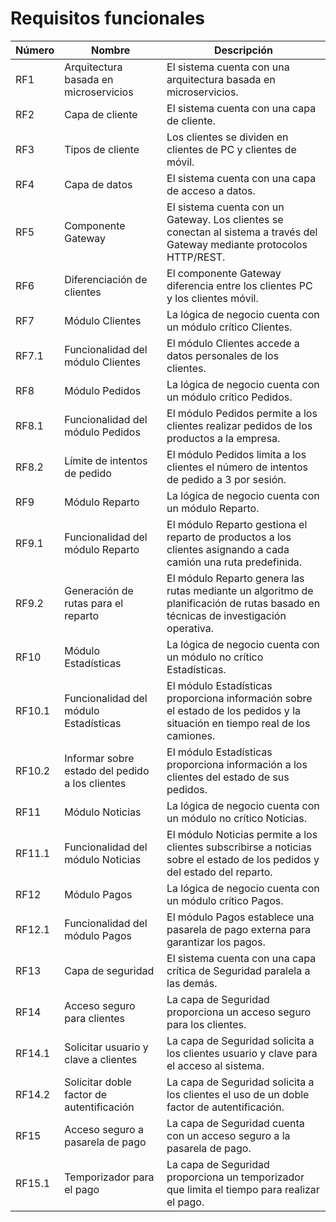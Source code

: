 # Requisitos funcionales

| Número | Nombre                                          | Descripción                                                                                                                       |
| ------ | ----------------------------------------------- | --------------------------------------------------------------------------------------------------------------------------------- |
| RF1    | Arquitectura basada en microservicios           | El sistema cuenta con una arquitectura basada en microservicios.                                                                  |
| RF2    | Capa de cliente                                 | El sistema cuenta con una capa de cliente.                                                                                        |
| RF3    | Tipos de cliente                                | Los clientes se dividen en clientes de PC y clientes de móvil.                                                                    |
| RF4    | Capa de datos                                   | El sistema cuenta con una capa de acceso a datos.                                                                                 |
| RF5    | Componente Gateway                              | El sistema cuenta con un Gateway. Los clientes se conectan al sistema a través del Gateway mediante protocolos HTTP/REST.         |
| RF6    | Diferenciación de clientes                      | El componente Gateway diferencia entre los clientes PC y los clientes móvil.                                                      |
| RF7    | Módulo Clientes                                 | La lógica de negocio cuenta con un módulo crítico Clientes.                                                                       |
| RF7.1  | Funcionalidad del módulo Clientes               | El módulo Clientes accede a datos personales de los clientes.                                                                     |
| RF8    | Módulo Pedidos                                  | La lógica de negocio cuenta con un módulo crítico Pedidos.                                                                        |
| RF8.1  | Funcionalidad del módulo Pedidos                | El módulo Pedidos permite a los clientes realizar pedidos de los productos a la empresa.                                          |
| RF8.2  | Límite de intentos de pedido                    | El módulo Pedidos limita a los clientes el número de intentos de pedido a 3 por sesión.                                           |
| RF9    | Módulo Reparto                                  | La lógica de negocio cuenta con un módulo Reparto.                                                                                |
| RF9.1  | Funcionalidad del módulo Reparto                | El módulo Reparto gestiona el reparto de productos a los clientes asignando a cada camión una ruta predefinida.                   |
| RF9.2  | Generación de rutas para el reparto             | El módulo Reparto genera las rutas mediante un algoritmo de planificación de rutas basado en técnicas de investigación operativa. |
| RF10   | Módulo Estadísticas                             | La lógica de negocio cuenta con un módulo no crítico Estadísticas.                                                                |
| RF10.1 | Funcionalidad del módulo Estadísticas           | El módulo Estadísticas proporciona información sobre el estado de los pedidos y la situación en tiempo real de los camiones.      |
| RF10.2 | Informar sobre estado del pedido a los clientes | El módulo Estadísticas proporciona información a los clientes del estado de sus pedidos.                                          |
| RF11   | Módulo Noticias                                 | La lógica de negocio cuenta con un módulo no crítico Noticias.                                                                    |
| RF11.1 | Funcionalidad del módulo Noticias               | El módulo Noticias permite a los clientes subscribirse a noticias sobre el estado de los pedidos y del estado del reparto.        |
| RF12   | Módulo Pagos                                    | La lógica de negocio cuenta con un módulo crítico Pagos.                                                                          |
| RF12.1 | Funcionalidad del módulo Pagos                  | El módulo Pagos establece una pasarela de pago externa para garantizar los pagos.                                                 |
| RF13   | Capa de seguridad                               | El sistema cuenta con una capa crítica de Seguridad paralela a las demás.                                                         |
| RF14   | Acceso seguro para clientes                     | La capa de Seguridad proporciona un acceso seguro para los clientes.                                                              |
| RF14.1 | Solicitar usuario y clave a clientes            | La capa de Seguridad solicita a los clientes usuario y clave para el acceso al sistema.                                           |
| RF14.2 | Solicitar doble factor de autentificación       | La capa de Seguridad solicita a los clientes el uso de un doble factor de autentificación.                                        |
| RF15   | Acceso seguro a pasarela de pago                | La capa de Seguridad cuenta con un acceso seguro a la pasarela de pago.                                                           |
| RF15.1 | Temporizador para el pago                       | La capa de Seguridad proporciona un temporizador que limita el tiempo para realizar el pago.                                      |
